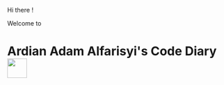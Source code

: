 <p> Hi there ! </p>
<p> Welcome to </p>

# Ardian Adam Alfarisyi's Code Diary <img width="45" src="https://github.com/jesslyn1999/jesslyn1999/blob/main/res/img/wave-hand.gif">
